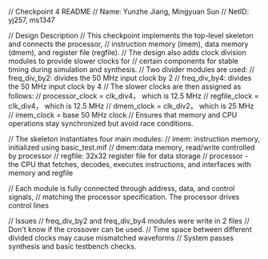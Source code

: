// Checkpoint 4 README
// Name: Yunzhe Jiang, Mingyuan Sun
// NetID: yj257, ms1347

// Design Description
// This checkpoint implements the top-level skeleton and connects the processor,
// instruction memory (imem), data memory (dmem), and register file (regfile).
// The design also adds clock division modules to provide slower clocks for
// certain components for stable timing during simulation and synthesis.
// Two divider modules are used:
//  freq_div_by2: divides the 50 MHz input clock by 2
//  freq_div_by4: divides the 50 MHz input clock by 4
// The slower clocks are then assigned as follows:
//  processor_clock = clk_div4， which is 12.5 MHz
//  regfile_clock   = clk_div4， which is 12.5 MHz
//  dmem_clock      = clk_div2， which is 25 MHz
//  imem_clock      = base 50 MHz clock
// Ensures that memory and CPU operations stay synchronized but avoid race conditions.

// The skeleton instantiates four main modules:
//  imem: instruction memory, initialized using basic_test.mif
//  dmem:data memory, read/write controlled by processor
//  regfile: 32x32 register file for data storage
//  processor - the CPU that fetches, decodes, executes instructions, and interfaces with memory and regfile

// Each module is fully connected through address, data, and control signals,
// matching the processor specification. The processor drives control lines

// Issues
// freq_div_by2 and freq_div_by4 modules were write in 2 files
// Don't know if the crossover can be used.
// Time space between different divided clocks may cause mismatched waveforms
// System passes synthesis and basic testbench checks.
